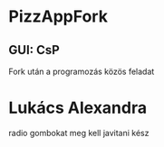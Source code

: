 # PizzAppFork
## GUI: CsP
Fork után a programozás közös feladat
# Lukács Alexandra
radio gombokat meg kell javitani
kész
